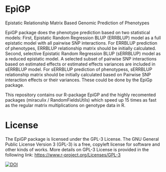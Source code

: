# EpiGP
Epistatic Relationship Matrix Based Genomic Prediction of Phenotypes

EpiGP package does the phenotype prediction based on two statistical models:
First, Epistatic Random Regression BLUP (ERRBLUP) model as a full epistatic model with all pairwise SNP interactions. For ERRBLUP prediction of phenotypes, ERRBLUP relationship matrix should be initially calculated. 
Second, selective Epistatic Random Regression BLUP (sERRBLUP) model as a reduced epistatic model. A selected subset of pairwise SNP interactions based on estimated effects or estimated effects variances are included in sERRBLUP model. For sERRBLUP prediction of phenotypess, sERRBLUP relationship matrix should be initially calculated based on Pairwise SNP interaction effects or their variances. These could be done by the EpiGp package.

This repository contains our R-package EpiGP and the highly recomented packages (miraculix / RandomFieldsUtils) which speed up 15 times as fast as the regular matrix multiplications on genotype data in R. 


# License
The EpiGP package is licensed under the GPL-3 License. The GNU General Public License Version 3 (GPL-3) is a free, copyleft license for
software and other kinds of works. More details on GPL-3 License is provided in the following link:
https://www.r-project.org/Licenses/GPL-3



[![DOI](https://zenodo.org/badge/218787967.svg)](https://zenodo.org/badge/latestdoi/218787967)
